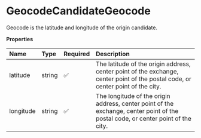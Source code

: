 # GeocodeCandidateGeocode

Geocode is the latitude and longitude of the origin candidate.

**Properties**

| Name      | Type   | Required | Description                                                                                                                      |
| :-------- | :----- | :------- | :------------------------------------------------------------------------------------------------------------------------------- |
| latitude  | string | ✅       | The latitude of the origin address, center point of the exchange, center point of the postal code, or center point of the city.  |
| longitude | string | ✅       | The longitude of the origin address, center point of the exchange, center point of the postal code, or center point of the city. |

<!-- This file was generated by liblab | https://liblab.com/ -->
